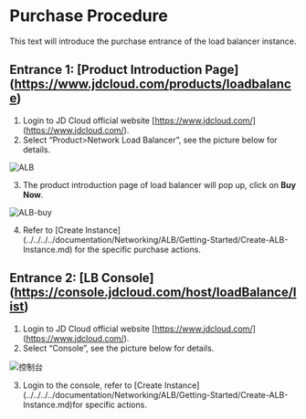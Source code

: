 # Purchase Procedure

This text will introduce the purchase entrance of the load balancer instance.

## Entrance 1: [Product Introduction Page] (https://www.jdcloud.com/products/loadbalance)
1. Login to JD Cloud official website [https://www.jdcloud.com/] (https://www.jdcloud.com/).
2. Select “Product>Network Load Balancer”, see the picture below for details.

![ALB](../../../../image/Networking/ALB/ALB-011.png)

3. The product introduction page of load balancer will pop up, click on **Buy Now**.

![ALB-buy](../../../../image/Networking/ALB/ALB-012.png)

4. Refer to [Create Instance] (../../../../documentation/Networking/ALB/Getting-Started/Create-ALB-Instance.md) for the specific purchase actions.

## Entrance 2: [LB Console] (https://console.jdcloud.com/host/loadBalance/list)

1. Login to JD Cloud official website [https://www.jdcloud.com/] (https://www.jdcloud.com/).
2. Select “Console”, see the picture below for details.

![控制台](../../../../image/Networking/ALB/console-buy.png)

3. Login to the console, refer to [Create Instance] (../../../../documentation/Networking/ALB/Getting-Started/Create-ALB-Instance.md)for specific actions.

